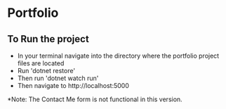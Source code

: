 # Portfolio

## To Run the project

- In your terminal navigate into the directory where the portfolio project files are located
- Run 'dotnet restore'
- Then run 'dotnet watch run'
- Then navigate to http://localhost:5000

*Note: The Contact Me form is not functional in this version.
